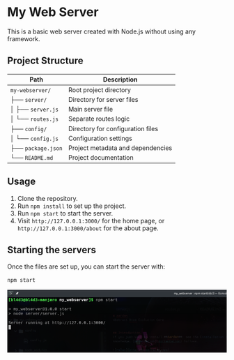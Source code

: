 # My Web Server

This is a basic web server created with Node.js without using any framework.

## Project Structure

| Path                | Description                        |
|---------------------|------------------------------------|
| `my-webserver/`     | Root project directory            |
| ├── `server/`       | Directory for server files        |
| │ ├── `server.js`    | Main server file                  |
| │ └── `routes.js`   | Separate routes logic             |
| ├── `config/`       | Directory for configuration files |
| │ └── `config.js`   | Configuration settings            |
| ├── `package.json`  | Project metadata and dependencies |
| └── `README.md`     | Project documentation             |

## Usage

1. Clone the repository.
2. Run `npm install` to set up the project.
3. Run `npm start` to start the server.
4. Visit `http://127.0.0.1:3000/` for the home page, or `http://127.0.0.1:3000/about` for the about page.

## Starting the servers

Once the files are set up, you can start the server with:

```bash
npm start
```

![my_webserver](assets/my_webserver.png)
